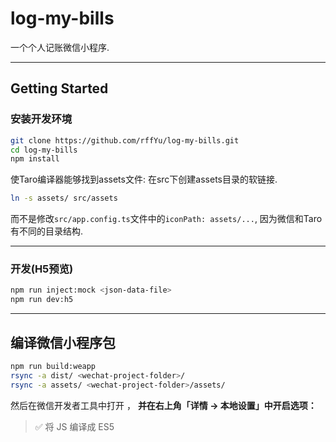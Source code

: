 # log-my-bills

一个个人记账微信小程序.

---

## Getting Started

### 安装开发环境

```bash
git clone https://github.com/rffYu/log-my-bills.git
cd log-my-bills
npm install
```

使Taro编译器能够找到assets文件: 在src下创建assets目录的软链接.

```bash
ln -s assets/ src/assets
```

而不是修改`src/app.config.ts`文件中的`iconPath: assets/...`, 因为微信和Taro有不同的目录结构.

---

### 开发(H5预览)
```bash
npm run inject:mock <json-data-file>
npm run dev:h5
```

---

## 编译微信小程序包

```bash
npm run build:weapp
rsync -a dist/ <wechat-project-folder>/
rsync -a assets/ <wechat-project-folder>/assets/
```

然后在微信开发者工具中打开 <wechat-project-folder>，
**并在右上角「详情 → 本地设置」中开启选项：**

> ✅ 将 JS 编译成 ES5

